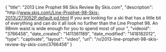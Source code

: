 {
    "title": "2013 Line Prophet 98 Skis Review By Skis.com",
    "description": "http:\/\/www.skis.com\/Line-Prophet-98-Skis-2013\/273052P,default,pd.html  If you are looking for a ski that has a little bit of everything and can do it all look no further than the Line Prophet 98. An 98mm waist is wide enough for you to spend most of your ",
    "videoid": "3766458",
    "date_created": "1411361189",
    "date_modified": "1418182012",
    "type": "captivate",
    "layout": "video",
    "url": "\/v\/2013-line-prophet-98-skis-review-by-skis-com\/3766458"
}